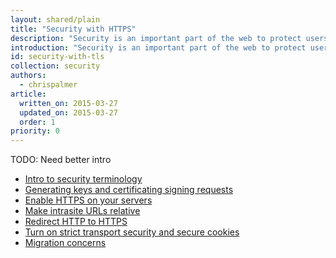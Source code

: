 ```yaml
---
layout: shared/plain
title: "Security with HTTPS"
description: "Security is an important part of the web to protect users and moving forward TLS support will be required to use new and exciting APIs in the future."
introduction: "Security is an important part of the web to protect users and moving forward TLS support will be required to use new and exciting APIs in the future."
id: security-with-tls
collection: security
authors:
  - chrispalmer
article:
  written_on: 2015-03-27
  updated_on: 2015-03-27
  order: 1
priority: 0
---
```


TODO: Need better intro

<ul>
  <li><a href="intro-to-security-terminology.html">Intro to security terminology</a></li>
  <li><a href="generating-keys-and-csr.html">Generating keys and certificating signing requests</a></li>
  <li><a href="enable-https-on-your-server.html">Enable HTTPS on your servers</a></li>
  <li><a href="make-intra-site-urls-relative.html">Make intrasite URLs relative</a></li>
  <li><a href="redirect-http-to-https.html">Redirect HTTP to HTTPS</a></li>
  <li><a href="turn-on-strict-transport-security-and-secure-cookies.html">Turn on strict transport security and secure cookies</a></li>
  <li><a href="migration-concerns.html">Migration concerns</a></li>
</ul>
